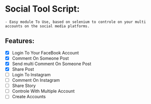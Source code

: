 # Social Tool Script:
    - Easy module To Use, based on selenium to controle on your multi accounts on the social media platforms.

## Features:
  - [x] Login To Your FaceBook Account 
  - [x] Comment On Someone Post 
  - [x] Send multi Comment On Someone Post
  - [x] Share Post
  - [ ] Login To Instagram 
  - [ ] Comment On Instagram
  - [ ] Share Story
  - [ ] Controle With Multiple Account
  - [ ] Create Accounts    
